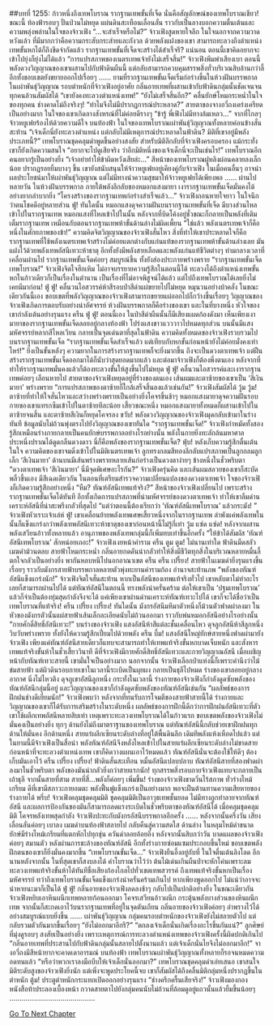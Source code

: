 ##บทที่ 1255: ก้าวหนึ่งถึงเทพโบราณ
รากฐานเทพขั้นที่เจ็ด นั่นคือสัญลักษณ์ของเทพโบราณเชียว!
ขณะนี้
ท้องฟ้ารอบๆ ปั่นป่วนไม่หยุด แผ่นดินสะเทือนเลื่อนลั่น ราวกับเป็นลางบอกความตื่นเต้นและความพลุ่งพล่านในใจของจ้าวเฟิง
“...จะสำเร็จหรือไม่?”
จ้าวเฟิงสูดหายใจลึก ในใจนอกจากความวาดหวังแล้ว ที่มีมากกว่าคือความกระสับกระส่ายและกังวล
ด้วยพลังแฝงของเขา สามารถทะลวงถึงตำแหน่งเทพขั้นหกได้ก็ถึงขีดจำกัดแล้ว
รากฐานเทพขั้นที่เจ็ดจะสร้างได้สำเร็จรึ?
แน่นอน ตอนนี้เขาคิดอยากจะเข้าไปยุ่งก็ยุ่งไม่ได้แล้ว
“การแปรสภาพของเนตรเทพเจ้ายังไม่เสร็จสิ้น!”
จ้าวเฟิงพึมพำเสียงเบา
ตอนนี้พลังดวงวิญญาณของเขาผสานไปกับฟ้าดินผืนนี้ แต่กลับสามารถควบคุมสรรพสิ่งทั่วบริเวณสิบล้านกว่าลี้ อีกทั้งขอบเขตยังขยายออกไปเรื่อยๆ
……
ยามที่รากฐานเทพขั้นเจ็ดเริ่มก่อร่างขึ้นในห้วงฝันบรรพกาล
ในเผ่าพันธุ์วิญญาณ รอบตำหนักที่จ้าวเฟิงอยู่อาศัย กลิ่นอายเทพที่ผสานเข้ากับฟ้าดินกลุ่มนั้นชัดเจนจนทุกคนล้วนสัมผัสได้
“เขายังคงทะลวงตำแหน่งเทพ!”
“ยังไม่เสร็จสิ้นอีก?”
คลื่นยักษ์โหมกระหน่ำในใจของทุกคน ช่างคาดไม่ถึงจริงๆ!
“ทำไมจึงไม่มีปรากฏการณ์ประหลาด?”
สายตาของจางอวี่ถงเคร่งเครียดเป็นอย่างมาก ในใจของเขาเกิดลางสังหรณ์ที่ไม่ค่อยดีรางๆ
“ข้ารู้ พี่เฟิงไม่มีทางล้มเหลว...”
จากที่ไกลๆ จ้าวหยูเฟยร้องไห้ด้วยความดีใจ
บนท้องฟ้า ในใจของเทพโบราณเผ่าพันธุ์วิญญาณทั้งหลายค่อนข้างสั่นสะท้าน
“เจ้าเด็กนี่ยังทะลวงตำแหน่ง แต่กลับไม่มีเหตุการณ์ประหลาดในฟ้าดิน? มิติที่เขาอยู่มีพลังประเภทนี้?”
เทพโบราณชุดคลุมดำพูดขึ้นอย่างสงสัย
สำหรับมิติลึกลับที่จ้าวเฟิงครอบครอง แม้กระทั่งเขาก็ยังเกิดความสนใจ
“อยากจะไปดูเสียจริง ว่าอีกมิติหนึ่งของเจ้าเด็กนี่จะเป็นเช่นไร!”
เทพโบราณอีกคนอยากรู้เป็นอย่างยิ่ง
“เจ้าอย่าทำให้ข้าผิดหวังเสียล่ะ...”
สีหน้าของเทพโบราณฝูหลิงผ่อนคลายลงเล็กน้อย ปรากฏรอยยิ้มบางๆ ขึ้น
เขายังสนับสนุนให้จ้าวหยูเฟยอยู่เคียงคู่กับจ้าวเฟิง ในเมื่อคนอื่นๆ อาจนำผลประโยชน์มาให้เผ่าพันธุ์วิญญาณ แต่ไม่มีทางนำความสุขมาให้จ้าวหยูเฟยได้เพียงพอ
……
ผ่านไปหลายวัน ในห้วงฝันบรรพกาล
ภายใต้พลังลึกลับของหมอกแสงมายา เงารากฐานเทพขั้นเจ็ดมั่นคงได้อย่างยากลำบากยิ่ง
“โครงสร้างของรากฐานเทพก่อร่างสำเร็จแล้ว...”
จ้าวเฟิงถอนหายใจยาว ในใจนึกว่าตนโชคดีอยู่หลายส่วน
ฟู่!
ทันใดนั้น หมอกแสงดุจความฝันบนรากฐานเทพขั้นที่เจ็ด มีบางส่วนไหลเข้าไปในรากฐานเทพ
หมอกแสงที่ไหลเข้าไปในนั้น หลังจากที่บิดโค้งอยู่ชั่วขณะก็กลายเป็นพลังที่เติมเต็มรากฐานเทพ เหมือนกับตอนรากฐานเทพห้าขั้นด้านล่างไม่ผิดเพี้ยน
“ใช่แล้ว พลังเนตรเทพเจ้าก็คือหนึ่งในศักยภาพของข้า!”
ความคิดจิตวิญญาณของจ้าวเฟิงสั่นไหว
สิ่งที่ทำให้เขาประหลาดใจก็คือ รากฐานเทพที่ใช้พลังเนตรเทพเจ้าสร้างไม่ค่อยแตกต่างกับแก่นแท้ของรากฐานเทพห้าขั้นด้านล่างเลย มันแฝงไว้ด้วยพลังเทพอัสนีเทวะห้าธาตุ อีกทั้งยังมีพลังสายเลือดและพลังแก่นแท้ชีวิตต่างๆ
ท่ามกลางเวลาที่เคลื่อนผ่านไป
รากฐานเทพขั้นเจ็ดค่อยๆ สมบูรณ์ขึ้น ทั้งยังส่องประกายพร่างพราย
“รากฐานเทพขั้นเจ็ด เทพโบราณ!”
จ้าวเฟิงจิตใจฮึกเหิม ไม่อาจบรรยายความรู้สึกในตอนนี้ได้
ทะลวงได้ถึงตำแหน่งเทพขั้นหกในก้าวเดียวก็เป็นเรื่องในตำนาน เป็นเรื่องที่ไม่อาจพิสูจน์ได้แล้ว
แต่ไปถึงเทพโบราณได้เลยยิ่งไม่เคยมีมาก่อน!
ฟู่ ฟู่!
คลื่นวนไอสวรรค์ห้าสีรอบป่าสีดำแผ่ขยายไปไม่หยุด หมุนวนอย่างบ้าคลั่ง
ในขณะเดียวกันนี้เอง ขอบเขตที่พลังวิญญาณของจ้าวเฟิงสามารถขยายแผ่ออกไปก็กว้างขึ้นเรื่อยๆ
วิญญาณของจ้าวเฟิงเกิดการตอบรับอย่างน่าอัศจรรย์
ห้วงฝันบรรพกาลก็คือร่างของเขา และในที่บางหนึ่ง หัวใจของเขากำลังเต้นอย่างรุนแรง
ครืน ฟู่ ฟู่!
ตอนนี้เอง ในป่าสีดำผืนนั้นก็มีเสียงแผดก้องดังมา
เห็นเพียงเงามายาของรากฐานเทพขั้นเจ็ดลอยอยู่กลางท้องฟ้า โปร่งแสงขาวแวววาวไปหมดทุกส่วน บนนั้นมีแสงมหัศจรรย์หลากสีไหลเวียน กลายเป็นจุดเด่นตาที่สุดในฟ้าดิน
ความคิดทั้งหมดของจ้าวเฟิงรวบรวมไปบนรากฐานเทพขั้นเจ็ด
“รากฐานเทพขั้นเจ็ดสำเร็จแล้ว แต่เทียบกับหกขั้นก่อนหน้ายังไม่ค่อยมั่งคงเท่าไหร่!”
ยิ่งเป็นขั้นหลังๆ ความยากในการสร้างรากฐานเทพก็จะยิ่งมากขึ้น ถึงจะเป็นดวงตาเทพเจ้า แต่ฝืนสร้างรากฐานเทพขั้นเจ็ดออกมาได้ก็นับว่าสุดยอดมากแล้ว
และต่อมาจ้าวเฟิงก็ต้องพึ่งตนเอง หลังจากที่ทำให้รากฐานเทพมั่นคงแล้วก็ต้องทะลวงขั้นให้สูงขึ้นไปไม่หยุด
ฟู่ ฟู่!
คลื่นวนไอสวรรค์และเงารากฐานเทพค่อยๆ เลือนหายไป
สายตาของจ้าวเฟิงหยุดอยู่ที่ร่างของตนเอง
เส้นผมและตาซ้ายของเขาเป็น ‘สีเงินมายา’ พร่างพราย
“การแปรสภาพของตาซ้ายก็ใกล้เสร็จสิ้นลงแล้วเช่นกัน!”
จ้าวเฟิงสัมผัสได้
วู้ม วู้ม!
ตาซ้ายที่ทำให้ใจสั่นไหวและสว่างพร่างพรายเป็นอย่างยิ่งโคจรขึ้นช้าๆ
หมอกแสงมายาดุจความฝันรอบกายของเขาแทรกซึมเข้าไปในตาซ้ายทีละน้อย
เสี้ยวขณะหนึ่ง หมอกแสงมายาทั้งหมดก็ผสานเข้าไปในตาซ้ายจนสิ้น และตาซ้ายสีเงินก็หยุดโคจรลง
ขวับ!
พลังดวงวิญญาณของจ้าวเฟิงมุดกลับเข้ามาในร่างทันที
ข้อมูลนับไม่ถ้วนพุ่งตรงไปยังวิญญาณของเขาทันใด
“รากฐานเทพขั้นเจ็ด!”
จ้าวเฟิงกำหมัดทั้งสอง รู้สึกเหมือนร่างกายกลายเป็นคนยักษ์บรรพกาลอย่างไรอย่างนั้น พลังในกายยิ่งทะลักล้นมหาศาล ประหนึ่งปราณได้ดูดกลืนดวงดาว
นี่ก็คือพลังของรากฐานเทพขั้นเจ็ด?
ฟุ่บ!
หลังเก็บความรู้สึกตื่นเต้นในใจ ความคิดของเขาจมดิ่งเข้าไปในมิติเนตรเทพเจ้า
ลูกทรงกลมสีทองลึกลับแปรสภาพเป็นลูกกลมลูกเล็ก ‘สีเงินมายา’ ด้านบนมีเส้นพร่างพรายหลายเส้นก่อร่างเป็นดวงตาง่ายๆ ข้างหนึ่งในชั่วพริบตา
“ดวงตาเทพเจ้า ‘สีเงินมายา’ นี่มีจุดพิเศษอะไรกัน?”
จ้าวเฟิงครุ่นคิด และเส้นผมสลวยของเขาก็สะบัดพลิ้วขึ้นเอง มีสีเฉดเดียวกัน
ในตอนที่เตรียมสำรวจความเปลี่ยนแปลงของดวงตาเทพเจ้า ใจของจ้าวเฟิงก็เกิดความรู้สึกอย่างหนึ่ง
“หืม? ทัณฑ์อัสนีเทพแท้จริง?”
สีหน้าของจ้าวเฟิงเปลี่ยนไป
เพราะสร้างรากฐานเทพขั้นเจ็ดได้ทันที อีกทั้งเกิดการแปรสภาพที่น่ามหัศจรรย์ของดวงตาเทพเจ้า ทำให้เขาลืมด่านเคราะห์อัสนีที่น่าสะพรึงกลัวที่สุดไป
“แต่ว่าตอนนี้ต้องเรียกว่า ‘ทัณฑ์อัสนีเทพโบราณ’ แล้วกระมัง! ”
จ้าวเฟิงหัวเราะเจ้าเล่ห์
ฟู่!
เขาเคลื่อนย้ายพลังเทพเศษเสี้ยวหนึ่งจากในรากฐานเทพ
ลำพังแค่พลังเทพในนั้นก็แข็งแกร่งกว่าพลังเทพอัสนีเทวะห้าธาตุของเขาก่อนหน้านี้ไม่รู้กี่เท่า
วู้ม แซ่ด แซ่ด!
หลังจากผสานพลังเสวียนอ้าวทั้งหลายแล้ว อานุภาพของพลังเทพกลุ่มนี้ก็เพิ่มทบเท่าขึ้นอีกครั้ง
“ให้ข้าได้สัมผัส ‘ทัณฑ์อัสนีเทพโบราณ’ สักหน่อยเถอะ!”
จ้าวเฟิงเงยหน้าคำราม
ครืน ตูม ตูม!
ไม่นานเท่าใด ฟ้าดินมืดสลัว เมฆดำม้วนตลบ สายฟ้าโหมกระหน่ำ
กลิ่นอายกดดันน่ากลัวทำให้สิ่งมีชีวิตทุกสิ่งในบริเวณหลายหมื่นลี้ตกใจกลัวเป็นอย่างยิ่ง พากันหลบหนีไปนอกอาณาเขต
ครืน ครืน เปรี้ยง!
สายฟ้าในเมฆดำยิ่งรุนแรงขึ้นเรื่อยๆ ราวกับมังกรสายฟ้าบรรพกาลหลายตัวพุ่งทะยานคำรามก้อง อำนาจสะท้านภพ
“พลังของทัณฑ์อัสนีแข็งแกร่งนัก!”
จ้าวเฟิงจิตใจสั่นสะท้าน
หากเป็นอัสนีของเทพแท้จริงทั่วไป เขาหลับตาไม่ทำอะไรเลยก็สามารถผ่านไปได้
แต่ทัณฑ์อัสนีในตอนนี้ ทรงพลังน่าครั่นคร้าม ต่อให้เขาเป็น ‘ปฐมเทพโบราณ’ แล้วก็จำเป็นต้องทุ่มสุดกำลังจึงจะได้
แค่เพียงเขาผ่านด่านเคราะห์ทัณฑ์เทวะไปได้ เขาก็จะได้ชื่อว่าเป็นเทพโบราณที่แท้จริง!
ครืน เปรี้ยง เปรี้ยง!
ทันใดนั้น มังกรอัสนีมหึมาตัวหนึ่งก็ม้วนตัวฟาดผ่าลงมา ในหัวของมังกรตัวนั้นแผ่สายฟ้าเส้นเล็กละเอียดนับไม่ถ้วนออกมา ราวกับพ่นหมอกอัสนีอย่างไรอย่างนั้น
“กายศักดิ์สิทธิ์อัสนีเทวะ!”
บนร่างของจ้าวเฟิง แสงอัสนีห้าสีแต่ละชั้นเคลื่อนไหว ดุจลูกอัสนีห้าสีลูกหนึ่ง วิบวับพร่างพราย ทั้งยังให้ความรู้สึกเปี่ยมไปด้วยพลัง
ครืน บึ้ม!
แสงอัสนีใหญ่ยักษ์สายหนึ่งฟาดผ่ามายังจ้าวเฟิง
เพียงแค่ทัณฑ์อัสนีสายเดียวก็แทบจะสามารถทำให้เทพแท้จริงขั้นหกบาดเจ็บหนัก และสังหารเทพแท้จริงขั้นห้าในชั่วเสี้ยววินาที
ดีที่จ้าวเฟิงมีกายศักดิ์สิทธิ์อัสนีเทวะและกายวิญญาณอัสนี เมื่อเผชิญหน้ากับทัณฑ์เทวะสายนี้ เขามั่นใจเป็นอย่างมาก
นอกจากนั้น จ้าวเฟิงเลือกป่าแห่งนี้ก็เพราะคำนึงว่าไม้ข่มสายฟ้า แต่ผิวดินรอบกายเขาในเวลานี้ระเบิดเป็นผุยผง กลายเป็นธุลีไปหมด
ร่างของเขาลอยอยู่กลางอากาศ นิ่งไม่ไหวติง ดุจภูเขาอัสนีลูกหนึ่ง
กระทั่งในเวลานี้ ร่างกายของจ้าวเฟิงก็กำลังดูดซับพลังของทัณฑ์อัสนีกลุ่มนี้อยู่
และวิญญาณของเขาก็กำลังดูดซับพลังของทัณฑ์อัสนีเช่นกัน
“ผลลัพธ์ของการฝึกฝนช่างดีเยี่ยมนัก!”
จ้าวเฟิงพบว่า หลังจากที่ทนรับการโจมตีของสายฟ้าสายนี้ได้ ร่างกายและวิญญาณของเขาก็ได้รับการเสริมสร้างในระดับหนึ่ง
ผลลัพธ์ของการฝึกนี้ดีกว่าการฝึกฝนอัสนีเทวะที่ตัวเขาใช้ผลึกเทพอัสนีหลายสิบเท่า
เหตุเพราะทะลวงเทพโบราณได้ในก้าวแรก ขอบเขตพลังของจ้าวเฟิงไม่มั่นคงเป็นอย่างยิ่ง ทุกๆ ด้านยังไม่ถึงมาตราฐานของเทพโบราณ
แต่ทัณฑ์อัสนีนี้กลับช่วยเขาฝึกฝนทุกด้านให้มั่นคง
อีกด้านหนึ่ง สายแร่ผลึกเซียนระดับล่างที่อยู่ใต้พื้นดินลึก เดิมทีพลังแห้งเหือดไปแล้ว
แต่ในยามนี้มีจ้าวเฟิงเป็นสื่อนำ พลังทัณฑ์อัสนีจึงหลั่งไหลเข้าไปในสายแร่ผลึกเซียนระดับล่างไม่ขาดสาย
ก่อนหน้าที่จะทะลวงตำแหน่งเทพ เขาก็คิดวางแผนเอาไว้หมดแล้ว
ทัณฑ์อัสนีนั่นจะต้องใช้ให้ดีๆ ต้องเก็บมันเอาไว้
ครืน เปรี้ยง เปรี้ยง!
ฟ้าดินสั่นสะเทือน หมื่นอัสนีแปลบปลาบ ทัณฑ์อัสนีสายที่สองฟาดผ่าลงมาในชั่วพริบตา พลังของมันน่ากลัวยิ่งกว่าสายแรกนัก!
ทุกสรรพสิ่งรอบกายจ้าวเฟิงแทบจะกลายเป็นเถ้าธุลี
จากนั้นสายที่สาม สายที่สี่...พลังก็ค่อยๆ เพิ่มขึ้น!
ร่างของจ้าวเฟิงขาดวิ่นไร้สภาพ ทั่วร่างไหม้เกรียม
ดีที่เขามีสภาวะกายอมตะ พลังฟื้นฟูแข็งแกร่งเป็นอย่างมาก พอจะฝืนต้านทานความเสียหายของร่างกายได้
พรึ่บ!
จ้าวเฟิงคลุมชุดคลุมมิติ
ชุดคลุมมิติเป็นอาวุธเทพชั้นยอด ไม่มีทางถูกทำลายจากทัณฑ์อัสนี และผลการป้องกันของมันก็สามารถลดแรงระเบิดในชั่วพริบตาของทัณฑ์อัสนีได้
เมื่อคลุมชุดคลุมมิติ โคจรพลังเทพสุดกำลัง จ้าวเฟิงปะทะกับมังกรอัสนีบรรพกาลอีกครั้ง
……
หลังจากนั้นครึ่งวัน เสียงเลื่อนลั่นค่อยๆ เบาลง เมฆดำบนท้องฟ้าสลายไป กลับคืนสู่ความสดใส
ด้านล่าง ในหลุมไหม้ดำขนาดยักษ์มีร่างไหม้เกรียมที่แตกหักไปทุกชุ่น ควันดำลอยอ้อยอิ่ง
หลังจากนั้นสิบกว่าวัน
บาดแผลของจ้าวเฟิงค่อยๆ สมานตัว
หลังผ่านการชะล้างของทัณฑ์อัสนี อีกทั้งร่างกายซ่อมแซมประกอบขึ้นใหม่ ขอบเขตพลังฝึกตนของเขาก็ยิ่งมั่นคงมากขึ้น
“เทพโบราณขั้นเจ็ด...”
จ้าวเฟิงยืนอึ้งอยู่กับที่ ในใจตื่นเต้นลิงโลด
อีกนานหลังจากนั้น ในที่สุดเขาก็สงบลงได้
คำโบราณว่าไว้ว่า ต้นไม้เด่นเกินผืนป่าจะหักโค่นเพราะลม
ทะลวงเทพแท้จริงขั้นห้าได้ทันทีชื่อเสียงก้องไกลไปทั่วเขตเทพสวรรค์ ถึงเทพแท้จริงขั้นหกเป็นเรื่องมหัศจรรย์ ทว่าถึงเทพโบราณขั้นเจ็ดแข็งแกร่งน่าครั่นคร้ามเกินไป
หากเพียงพูดออกไป ไม่แน่ว่าอาจจะนำหายนะมาก็เป็นได้
ฟู่ ฟู่!
กลิ่นอายของจ้าวเฟิงลดลงช้าๆ กลับไปเป็นปกติอย่างยิ่ง
ในขณะเดียวกัน จ้าวเฟิงหยิบเอาหินผนึกเทพหลายก้อนออกมา โคจรเสวียนอ้าวผนึก กระตุ้นพลังบางส่วนของหินผนึกเทพ จากนั้นก็สะกดเอาไว้บนรากฐานเทพที่อยู่ในจุดตันเถียน
กลิ่นอายของจ้าวเฟิงค่อยๆ อำพรางไว้ได้อย่างสมบูรณ์แบบยิ่งขึ้น
……
เผ่าพันธุ์วิญญาณ กลุ่มคนรอบตำหนักของจ้าวเฟิงยังไม่สลายตัวไป แต่กลับรวมตัวกันมากขึ้นเรื่อยๆ
“ยังไม่ออกมาอีกรึ?”
“ตกลงเจ้าเด็กนั่นเกิดเรื่องอะไรขึ้นกันแน่?”
ลูกศิษย์ที่มุ่งดูรอบๆ สงสัยเป็นอย่างยิ่ง
เพราะเหตุการณ์การทะลวงตำแหน่งเทพของจ้าวเฟิงครั้งนี้ผิดปกติเกินไป
“กลิ่นอายเทพที่ประสานไปกับฟ้าดินกลุ่มนั้นสลายไปตั้งนานแล้ว แต่เจ้าเด็กนั่นไยจึงไม่ออกมาอีก!”
จางอวี่ถงมีสีหน้ายากจะคาดเดาอารมณ์
บนท้องฟ้า เทพโบราณเผ่าพันธุ์วิญญาณทั้งหลายก็รอจนหมดความอดทนแล้ว
“หรือว่าพวกเราลงมือบีบให้เจ้าเด็กนั่นออกมา?”
เทพโบราณชุดคลุมดำเอ่ยเสนอ
เขาสนใจมิติระดับสูงของจ้าวเฟิงยิ่งนัก
แต่เพิ่งจะพูดประโยคนี้จบ เขาก็สัมผัสได้ถึงคลื่นมิติกลุ่มหนึ่งปรากฏขึ้นในตำหนัก
ตู้ม!
ประตูตำหนักกระแทกเปิดออกอย่างรุนแรง
“ช่างครึกครื้นเสียจริง!”
จ้าวเฟิงมองกองหนังสือท้าประลองเบื้องหน้า กวาดสายตาไปยังกลุ่มคนนับไม่ถ้วนที่ล้อมดูอยู่แถวนั้นแล้วยิ้มขึ้นน้อยๆ
……………………………………


[Go To Next Chapter]( ./112.md)